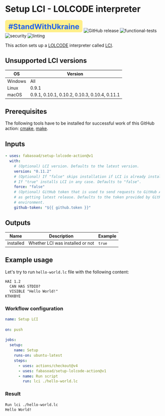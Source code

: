 # Setup LCI - LOLCODE interpreter

[![Stand With Ukraine](https://raw.githubusercontent.com/vshymanskyy/StandWithUkraine/main/badges/StandWithUkraine.svg)](https://stand-with-ukraine.pp.ua)
![GitHub release](https://img.shields.io/github/v/release/fabasoad/setup-lolcode-action?include_prereleases)
![functional-tests](https://github.com/fabasoad/setup-lolcode-action/actions/workflows/functional-tests.yml/badge.svg)
![security](https://github.com/fabasoad/setup-piet-action/actions/workflows/security.yml/badge.svg)
![linting](https://github.com/fabasoad/setup-lolcode-action/actions/workflows/linting.yml/badge.svg)

This action sets up a [LOLCODE](http://www.lolcode.org/) interpreter called [LCI](https://github.com/justinmeza/lci).

## Unsupported LCI versions

<!-- prettier-ignore-start -->
| OS      | Version                                       |
|---------|-----------------------------------------------|
| Windows | All                                           |
| Linux   | 0.9.1                                         |
| macOS   | 0.9.1, 0.10.1, 0.10.2, 0.10.3, 0.10.4, 0.11.1 |
<!-- prettier-ignore-end -->

## Prerequisites

The following tools have to be installed for successful work of this GitHub action:
[cmake](https://cmake.org), [make](https://www.gnu.org/software/make/manual/make.html).

## Inputs

```yaml
- uses: fabasoad/setup-lolcode-action@v1
  with:
    # (Optional) LCI version. Defaults to the latest version.
    version: "0.11.2"
    # (Optional) If "false" skips installation if LCI is already installed.
    # If "true" installs LCI in any case. Defaults to "false".
    force: "false"
    # (Optional) GitHub token that is used to send requests to GitHub API such
    # as getting latest release. Defaults to the token provided by GitHub Actions
    # environment.
    github-token: "${{ github.token }}"
```

## Outputs

<!-- prettier-ignore-start -->
| Name      | Description                      | Example |
|-----------|----------------------------------|---------|
| installed | Whether LCI was installed or not | `true`  |
<!-- prettier-ignore-end -->

## Example usage

Let's try to run `hello-world.lc` file with the following content:

```cobol
HAI 1.2
  CAN HAS STDIO?
  VISIBLE "Hello World!"
KTHXBYE
```

### Workflow configuration

```yaml
name: Setup LCI

on: push

jobs:
  setup:
    name: Setup
    runs-on: ubuntu-latest
    steps:
      - uses: actions/checkout@v4
      - uses: fabasoad/setup-lolcode-action@v1
      - name: Run script
        run: lci ./hello-world.lc
```

### Result

```text
Run lci ./hello-world.lc
Hello World!
```
